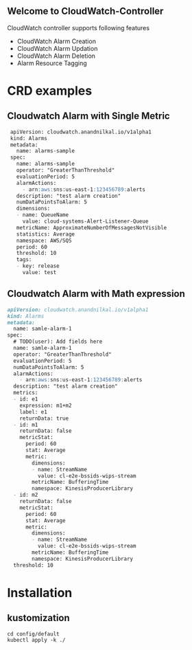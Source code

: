 ## Welcome to CloudWatch-Controller

CloudWatch controller supports following features
- CloudWatch Alarm Creation
- CloudWatch Alarm Updation
- CloudWatch Alarm Deletion
- Alarm Resource Tagging

# CRD examples

## Cloudwatch Alarm with Single Metric

```markdown
 apiVersion: cloudwatch.anandnilkal.io/v1alpha1
 kind: Alarms
 metadata:
   name: alarms-sample
 spec:
   name: alarms-sample
   operator: "GreaterThanThreshold"
   evaluationPeriod: 5
   alarmActions:
     - arn:aws:sns:us-east-1:123456789:alerts
   description: "test alarm creation"
   numDataPointsToAlarm: 5
   dimensions:
   - name: QueueName
     value: cloud-systems-Alert-Listener-Queue
   metricName: ApproximateNumberOfMessagesNotVisible
   statistics: Average
   namespace: AWS/SQS
   period: 60
   threshold: 10
   tags:
   - key: release
     value: test
```
<!-- Syntax highlighted code block

# Header 1
## Header 2
### Header 3

- Bulleted
- List

1. Numbered
2. List

**Bold** and _Italic_ and `Code` text

[Link](url) and ![Image](src)
 -->
## Cloudwatch Alarm with Math expression

```markdown
apiVersion: cloudwatch.anandnilkal.io/v1alpha1
kind: Alarms
metadata:
  name: samle-alarm-1
spec:
  # TODO(user): Add fields here
  name: samle-alarm-1
  operator: "GreaterThanThreshold"
  evaluationPeriod: 5
  numDataPointsToAlarm: 5
  alarmActions:
    - arn:aws:sns:us-east-1:123456789:alerts
  description: "test alarm creation"
  metrics:
  - id: e1
    expression: m1+m2
    label: e1
    returnData: true
  - id: m1
    returnData: false
    metricStat:
      period: 60
      stat: Average
      metric:
        dimensions:
        - name: StreamName
          value: cl-e2e-bssids-wips-stream
        metricName: BufferingTime
        namespace: KinesisProducerLibrary
  - id: m2
    returnData: false
    metricStat:
      period: 60
      stat: Average
      metric:
        dimensions:
        - name: StreamName
          value: cl-e2e-bssids-wips-stream
        metricName: BufferingTime
        namespace: KinesisProducerLibrary
  threshold: 10
```

# Installation

## kustomization

```console
cd config/default
kubectl apply -k ./
```
<!-- For more details see [Basic writing and formatting syntax](https://docs.github.com/en/github/writing-on-github/getting-started-with-writing-and-formatting-on-github/basic-writing-and-formatting-syntax).

### Jekyll Themes

Your Pages site will use the layout and styles from the Jekyll theme you have selected in your [repository settings](https://github.com/anandnilkal/cloudwatch-controller/settings/pages). The name of this theme is saved in the Jekyll `_config.yml` configuration file.

### Support or Contact

Having trouble with Pages? Check out our [documentation](https://docs.github.com/categories/github-pages-basics/) or [contact support](https://support.github.com/contact) and we’ll help you sort it out.
 -->

